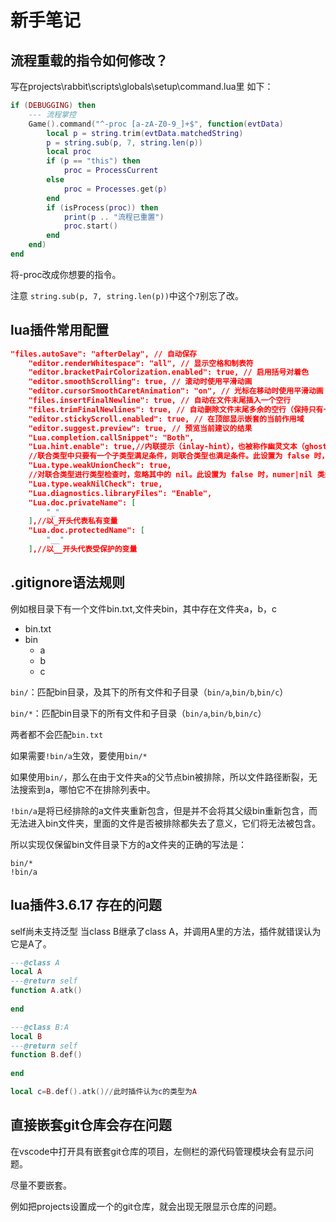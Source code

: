 # 新手笔记
## 流程重载的指令如何修改？
写在projects\rabbit\scripts\globals\setup\command.lua里
如下：

```lua
if (DEBUGGING) then
    --- 流程掌控
    Game().command("^-proc [a-zA-Z0-9_]+$", function(evtData)
        local p = string.trim(evtData.matchedString)
        p = string.sub(p, 7, string.len(p))
        local proc
        if (p == "this") then
            proc = ProcessCurrent
        else
            proc = Processes.get(p)
        end
        if (isProcess(proc)) then
            print(p .. "流程已重置")
            proc.start()
        end
    end)
end
```
将-proc改成你想要的指令。

注意 `string.sub(p, 7, string.len(p))`中这个`7`别忘了改。

## lua插件常用配置
```json
"files.autoSave": "afterDelay", // 自动保存
    "editor.renderWhitespace": "all", // 显示空格和制表符
    "editor.bracketPairColorization.enabled": true, // 启用括号对着色
    "editor.smoothScrolling": true, // 滚动时使用平滑动画
    "editor.cursorSmoothCaretAnimation": "on", // 光标在移动时使用平滑动画
    "files.insertFinalNewline": true, // 自动在文件末尾插入一个空行
    "files.trimFinalNewlines": true, // 自动删除文件末尾多余的空行（保持只有一个空行）
    "editor.stickyScroll.enabled": true, // 在顶部显示嵌套的当前作用域
    "editor.suggest.preview": true, // 预览当前建议的结果
    "Lua.completion.callSnippet": "Both",
    "Lua.hint.enable": true,//内联提示（inlay-hint），也被称作幽灵文本（ghost-text）。
    //联合类型中只要有一个子类型满足条件，则联合类型也满足条件。此设置为 false 时，number|boolean 类型无法赋给 number 类型；为 true 时则可以。
    "Lua.type.weakUnionCheck": true,
    //对联合类型进行类型检查时，忽略其中的 nil。此设置为 false 时，numer|nil 类型无法赋给 number 类型；为 true 是则可以。
    "Lua.type.weakNilCheck": true,
    "Lua.diagnostics.libraryFiles": "Enable",
    "Lua.doc.privateName": [
        "_"
    ],//以_开头代表私有变量
    "Lua.doc.protectedName": [
        "__"
    ],//以__开头代表受保护的变量
```
## .gitignore语法规则
<!-- 在 .gitignore 文件中，每一行的忽略规则的语法如下：
1、空格不匹配任意文件，可作为分隔符，可用反斜杠转义
2、以“＃”开头的行都会被 Git 忽略。即#开头的文件标识注释，可以使用反斜杠进行转义。
3、可以使用标准的glob模式匹配。所谓的glob模式是指shell所使用的简化了的正则表达式。
4、以斜杠"/"开头表示目录；"/"结束的模式只匹配文件夹以及在该文件夹路径下的内容，但是不匹配该文件；"/"开始的模式匹配项目跟目录；如果一个模式不包含斜杠，则它匹配相对于当前 .gitignore 文件路径的内容，如果该模式不在 .gitignore 文件中，则相对于项目根目录。
5、以星号"*"通配多个字符，即匹配多个任意字符；使用两个星号"**" 表示匹配任意中间目录，比如a/**/z可以匹配 a/z, a/b/z 或 a/b/c/z等。
6、以问号"?"通配单个字符，即匹配一个任意字符；
7、以方括号"[]"包含单个字符的匹配列表，即匹配任何一个列在方括号中的字符。比如[abc]表示要么匹配一个a，要么匹配一个b，要么匹配一个c；如果在方括号中使用短划线分隔两个字符，表示所有在这两个字符范围内的都可以匹配。比如[0-9]表示匹配所有0到9的数字，[a-z]表示匹配任意的小写字母）。
8、以叹号"!"表示不忽略(跟踪)匹配到的文件或目录，即要忽略指定模式以外的文件或目录，可以在模式前加上惊叹号（!）取反。需要特别注意的是：如果文件的父目录已经被前面的规则排除掉了，那么对这个文件用"!"规则是不起作用的。也就是说"!"开头的模式表示否定，该文件将会再次被包含，如果排除了该文件的父级目录，则使用"!"也不会再次被包含。可以使用反斜杠进行转义。 -->

例如根目录下有一个文件bin.txt,文件夹bin，其中存在文件夹a，b，c

- bin.txt
- bin
    - a
    - b
    - c

`bin/`：匹配bin目录，及其下的所有文件和子目录（`bin/a`,`bin/b`,`bin/c`）

`bin/*`：匹配bin目录下的所有文件和子目录（`bin/a`,`bin/b`,`bin/c`）

两者都不会匹配`bin.txt`

如果需要`!bin/a`生效，要使用`bin/*`

如果使用`bin/`，那么在由于文件夹a的父节点bin被排除，所以文件路径断裂，无法搜索到a，哪怕它不在排除列表中。

`!bin/a`是将已经排除的a文件夹重新包含，但是并不会将其父级bin重新包含，而无法进入bin文件夹，里面的文件是否被排除都失去了意义，它们将无法被包含。

所以实现仅保留bin文件目录下方的a文件夹的正确的写法是：
```
bin/*
!bin/a
```
## lua插件3.6.17 存在的问题
self尚未支持泛型
当class B继承了class A，并调用A里的方法，插件就错误认为它是A了。
```lua
---@class A
local A
---@return self
function A.atk()
    
end

---@class B:A
local B
---@return self
function B.def()
    
end

local c=B.def().atk()//此时插件认为c的类型为A
```

## 直接嵌套git仓库会存在问题
在vscode中打开具有嵌套git仓库的项目，左侧栏的源代码管理模块会有显示问题。

尽量不要嵌套。

例如把projects设置成一个的git仓库，就会出现无限显示仓库的问题。
